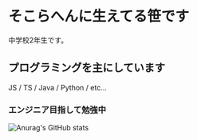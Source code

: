 # そこらへんに生えてる笹です
中学校2年生です。
## プログラミングを主にしています
JS / TS / Java / Python / etc...
### エンジニア目指して勉強中
![Anurag's GitHub stats](https://github-readme-stats.vercel.app/api?username=sasa-prog)

